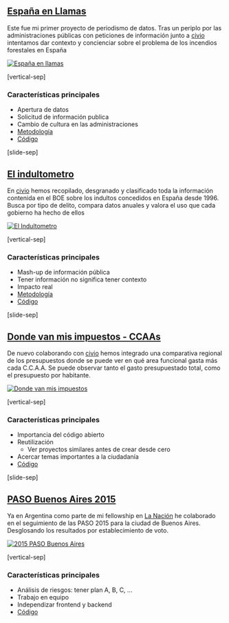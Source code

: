 ## <a target="_blank" href="http://www.espanaenllamas.es">España en Llamas</a>

Este fue mi primer proyecto de periodismo de datos. Tras un periplo por las administraciones públicas con peticiones de información junto a [civio][civio] intentamos dar contexto y concienciar sobre el problema de los incendios forestales en España

<!-- .element: class="proj_desc"-->

<a target="_blank" href="http://www.espanaenllamas.es">
    <img alt="España en llamas" class="img_60" data-src="images/eel.jpg"></img>
</a>

[civio]: http://civio.es

[vertical-sep]

### Características principales

* Apertura de datos
* Solicitud de información publica
* Cambio de cultura en las administraciones
* <a target="_blank" href="http://www.espanaenllamas.es/metodologia-del-mapa-de-incendios/">Metodología</a>
* <a target="_blank" href="https://github.com/civio/espanaenllamas">Código</a>

[slide-sep]

## <a target="_blank" href="http://www.elindultometro.es">El indultometro</a>

En [civio][civio] hemos recopilado, desgranado y clasificado toda la información contenida en el BOE sobre los indultos concedidos en España desde 1996. Busca por tipo de delito, compara datos anuales y valora el uso que cada gobierno ha hecho de ellos

<!-- .element: class="proj_desc"-->

<a target="_blank" href="http://www.elindultometro.es">
    <img alt="El Indultometro" class="img_60" data-src="images/EI.jpg"></img>
</a>

[civio]: http://civio.es

[vertical-sep]

### Características principales

* Mash-up de información pública
* Tener información no significa tener contexto
* Impacto real
* <a target="_blank" href="http://elindultometro.es/metodologia.html">Metodología</a>
* <a target="_blank" href="https://github.com/civio/indultometro">Código</a>

[slide-sep]

## <a target="_blank" href="http://dondevanmisimpuestos.es/ccaa">Donde van mis impuestos - CCAAs</a>

De nuevo colaborando con [civio][civio] hemos integrado una comparativa regional de los presupuestos donde se puede ver en qué area funcional gasta más cada C.C.A.A. Se puede observar tanto el gasto presupuestado total, como el presupuesto por habitante.

<!-- .element: class="proj_desc"-->

<a target="_blank" href="http://dondevanmisimpuestos/ccaa">
    <img alt="Donde van mis impuestos" class="img_60" data-src="images/DVMI.jpg"></img>
</a>

[civio]: http://civio.es

[vertical-sep]

### Características principales

* Importancia del código abierto
* Reutilización
    * Ver proyectos similares antes de crear desde cero
* Acercar temas importantes a la ciudadanía
* <a target="_blank" href="https://github.com/civio/presupuesto-dvmi">Código</a>

[slide-sep]

## <a target="_blank" href="http://www.lanacion.com.ar/1788681-como-fueron-los-resultados-de-las-paso-en-la-escuela-donde-votaste">PASO Buenos Aires 2015</a>

Ya en Argentina como parte de mi fellowship en [La Nación][lanacion] he colaborado en el seguimiento de las PASO 2015 para la ciudad de Buenos Aires. Desglosando los resultados por establecimiento de voto.

<!-- .element: class="proj_desc"-->

<a target="_blank" href="http://www.lanacion.com.ar/1788681-como-fueron-los-resultados-de-las-paso-en-la-escuela-donde-votaste">
    <img alt="2015 PASO Buenos Aires" class="img_60" data-src="images/paso.jpg"></img>
</a>

[lanacion]: http://www.lanacion.com.ar/

[vertical-sep]

### Características principales

* Análisis de riesgos: tener plan A, B, C, ...
* Trabajo en equipo
* Independizar frontend y backend 
* <a target="_blank" href="https://github.com/lanacioncom/2015_paso_caba_map">Código</a>